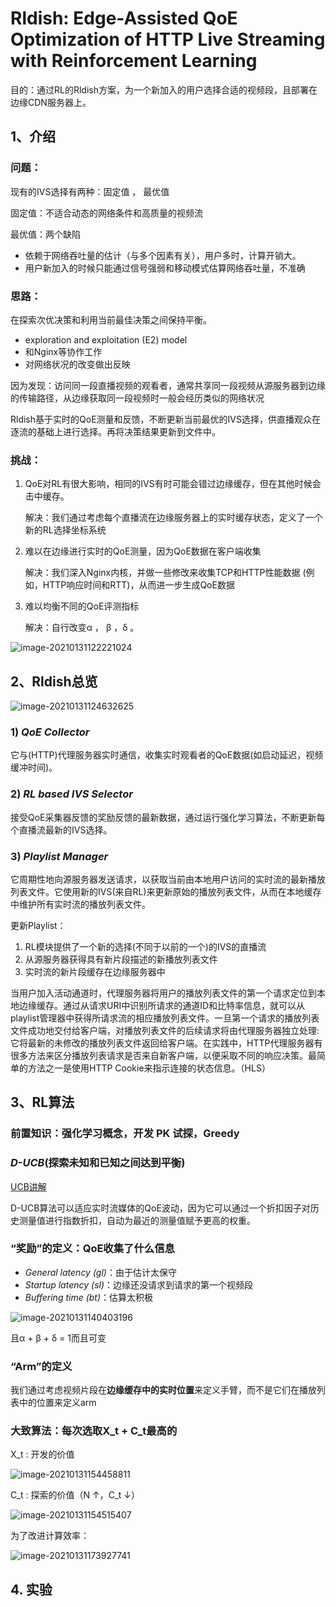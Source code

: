 # Rldish: Edge-Assisted QoE Optimization of HTTP Live Streaming with Reinforcement Learning

目的：通过RL的Rldish方案，为一个新加入的用户选择合适的视频段，且部署在边缘CDN服务器上。
## 1、介绍
### 问题：

现有的IVS选择有两种：固定值 ， 最优值

固定值：不适合动态的网络条件和高质量的视频流

最优值：两个缺陷

- 依赖于网络吞吐量的估计（与多个因素有关），用户多时，计算开销大。
- 用户新加入的时候只能通过信号强弱和移动模式估算网络吞吐量，不准确

### 思路：

在探索次优决策和利用当前最佳决策之间保持平衡。

- exploration and exploitation (E2) model
- 和Nginx等协作工作
- 对网络状况的改变做出反映

因为发现：访问同一段直播视频的观看者，通常共享同一段视频从源服务器到边缘的传输路径，从边缘获取同一段视频时一般会经历类似的网络状况

Rldish基于实时的QoE测量和反馈，不断更新当前最优的IVS选择，供直播观众在逐流的基础上进行选择。再将决策结果更新到文件中。

### 挑战：

1. QoE对RL有很大影响，相同的IVS有时可能会错过边缘缓存，但在其他时候会击中缓存。

   解决：我们通过考虑每个直播流在边缘服务器上的实时缓存状态，定义了一个新的RL选择坐标系统
   
2. 难以在边缘进行实时的QoE测量，因为QoE数据在客户端收集

   解决：我们深入Nginx内核，并做一些修改来收集TCP和HTTP性能数据
   (例如，HTTP响应时间和RTT)，从而进一步生成QoE数据

3. 难以均衡不同的QoE评测指标

   解决：自行改变α ， β ，δ 。

![image-20210131122221024](https://littlefisher.oss-cn-beijing.aliyuncs.com/images/image-20210131122221024.png)

## 2、Rldish总览

![image-20210131124632625](https://littlefisher.oss-cn-beijing.aliyuncs.com/images/image-20210131124632625.png)



### 1) *QoE Collector*

它与(HTTP)代理服务器实时通信，收集实时观看者的QoE数据(如启动延迟，视频缓冲时间)。

### 2) *RL based IVS Selector*

接受QoE采集器反馈的奖励反馈的最新数据，通过运行强化学习算法，不断更新每个直播流最新的IVS选择。

### 3) *Playlist Manager*

它周期性地向源服务器发送请求，以获取当前由本地用户访问的实时流的最新播放列表文件。它使用新的IVS(来自RL)来更新原始的播放列表文件，从而在本地缓存中维护所有实时流的播放列表文件。

更新Playlist：

1. RL模块提供了一个新的选择(不同于以前的一个)的IVS的直播流
2. 从源服务器获得具有新片段描述的新播放列表文件
3. 实时流的新片段缓存在边缘服务器中

当用户加入活动通道时，代理服务器将用户的播放列表文件的第一个请求定位到本地边缘缓存。通过从请求URI中识别所请求的通道ID和比特率信息，就可以从playlist管理器中获得所请求流的相应播放列表文件。一旦第一个请求的播放列表文件成功地交付给客户端，对播放列表文件的后续请求将由代理服务器独立处理:它将最新的未修改的播放列表文件返回给客户端。在实践中，HTTP代理服务器有很多方法来区分播放列表请求是否来自新客户端，以便采取不同的响应决策。最简单的方法之一是使用HTTP Cookie来指示连接的状态信息。（HLS）

## 3、RL算法

### 前置知识：强化学习概念，开发 PK 试探，Greedy

### *D-UCB*(探索未知和已知之间达到平衡)   

[UCB讲解](https://leovan.me/cn/2020/05/multi-armed-bandit/)

D-UCB算法可以适应实时流媒体的QoE波动，因为它可以通过一个折扣因子对历史测量值进行指数折扣，自动为最近的测量值赋予更高的权重。

### “奖励”的定义：QoE收集了什么信息

- *General latency (gl)*：由于估计太保守
- *Startup latency (sl)*：边缘还没请求到请求的第一个视频段
- *Buffering time (bt)*：估算太积极

![image-20210131140403196](https://littlefisher.oss-cn-beijing.aliyuncs.com/images/image-20210131140403196.png)

且α + β + δ = 1而且可变

### “Arm”的定义

我们通过考虑视频片段在**边缘缓存中的实时位置**来定义手臂，而不是它们在播放列表中的位置来定义arm

### 大致算法：每次选取X_t + C_t最高的

X_t : 开发的价值

![image-20210131154458811](https://littlefisher.oss-cn-beijing.aliyuncs.com/images/image-20210131154458811.png)

C_t : 探索的价值（N ↑，C_t ↓）

![image-20210131154515407](https://littlefisher.oss-cn-beijing.aliyuncs.com/images/image-20210131154515407.png)

为了改进计算效率：

![image-20210131173927741](https://littlefisher.oss-cn-beijing.aliyuncs.com/images/image-20210131173927741.png)

## 4. 实验




